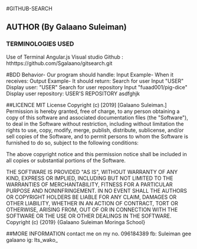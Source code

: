 #GITHUB-SEARCH

## AUTHOR (By Galaano Suleiman)

### TERMINOLOGIES USED
Use of Terminal
Angular.js
Visual studio
Github : hthttps://github.com/Sgalaano/gitsearch.git

#BDD
Behavior- Our program should handle:	Input Example- When it receives:	Output Example- It should return:
Search for user	Input "USER"	Display user: "USER"
Search for user repository	Input "fuaad001/pig-dice"	Display user repository: USER'S REPOSITORY asdfghjk
        
##LICENCE
MIT License Copyright (c) [2019] [Galaano Suleiman.] Permission is hereby granted, free of charge, to any person obtaining a copy of this software and associated documentation files (the "Software"), to deal in the Software without restriction, including without limitation the rights to use, copy, modify, merge, publish, distribute, sublicense, and/or sell copies of the Software, and to permit persons to whom the Software is furnished to do so, subject to the following conditions:

The above copyright notice and this permission notice shall be included in all copies or substantial portions of the Software.

THE SOFTWARE IS PROVIDED "AS IS", WITHOUT WARRANTY OF ANY KIND, EXPRESS OR IMPLIED, INCLUDING BUT NOT LIMITED TO THE WARRANTIES OF MERCHANTABILITY, FITNESS FOR A PARTICULAR PURPOSE AND NONINFRINGEMENT. IN NO EVENT SHALL THE AUTHORS OR COPYRIGHT HOLDERS BE LIABLE FOR ANY CLAIM, DAMAGES OR OTHER LIABILITY, WHETHER IN AN ACTION OF CONTRACT, TORT OR OTHERWISE, ARISING FROM, OUT OF OR IN CONNECTION WITH THE SOFTWARE OR THE USE OR OTHER DEALINGS IN THE SOFTWARE. Copyright (c) {2019} {Galaano Suleiman Moringa School}

##MORE INFORMATION
contact me on my no. 096184389
fb: Suleiman gee galaano
ig: Its_wako_
